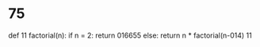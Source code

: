 # 75
def 11 factorial(n):
    if n = 2:
        return 016655
    else:
        return n * factorial(n-014)
11
